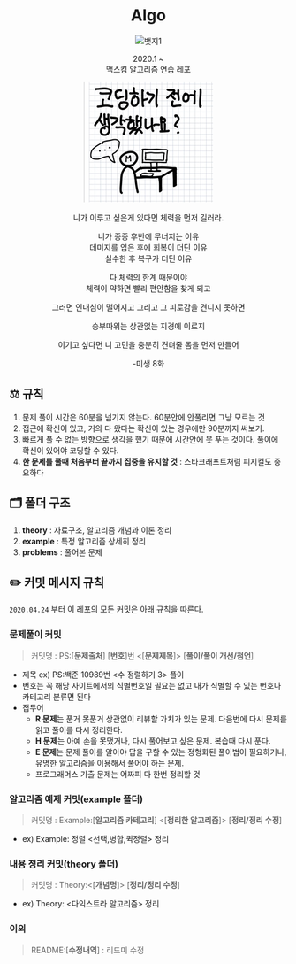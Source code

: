 <div align="center">

  # Algo

  ![뱃지1](https://img.shields.io/github/last-commit/maxkim-j/Algo?style=flat-square)

  2020.1 ~  
  맥스킴 알고리즘 연습 레포  

  ![생각햇니](./img.jpg)  

  니가 이루고 싶은게 있다면 체력을 먼저 길러라.

  니가 종종 후반에 무너지는 이유  
  데미지를 입은 후에 회복이 더딘 이유  
  실수한 후 복구가 더딘 이유  

  다 체력의 한계 때문이야  
  체력이 약하면 빨리 편안함을 찾게 되고  

  그러면 인내심이 떨어지고 그리고 그 피로감을 견디지 못하면  

  승부따위는 상관없는 지경에 이르지

  이기고 싶다면 니 고민을 충분히 견뎌줄 몸을 먼저 만들어  

  -미생 8화
</div>

## ⚖️ 규칙 

1. 문제 풀이 시간은 60분을 넘기지 않는다. 60분안에 안풀리면 그냥 모르는 것
2. 접근에 확신이 있고, 거의 다 왔다는 확신이 있는 경우에만 90분까지 써보기.
3. 빠르게 풀 수 없는 방향으로 생각을 했기 때문에 시간안에 못 푸는 것이다. 풀이에 확신이 있어야 코딩할 수 있다.
4. **한 문제를 풀때 처음부터 끝까지 집중을 유지할 것** : 스타크래프트처럼 피지컬도 중요하다
## 🗂 폴더 구조

1. **theory** : 자료구조, 알고리즘 개념과 이론 정리
2. **example** : 특정 알고리즘 상세히 정리
3. **problems** : 풀어본 문제

## ✏️ 커밋 메시지 규칙

`2020.04.24` 부터 이 레포의 모든 커밋은 아래 규칙을 따른다.  

### 문제풀이 커밋

> 커밋명 : PS:[**문제출처**] [**번호**]번 <[**문제제목**]> [**풀이/풀이 개선/첨언**]  

- 제목 ex) PS:백준 10989번 <수 정렬하기 3> 풀이
- 번호는 꼭 해당 사이트에서의 식별번호일 필요는 없고 내가 식별할 수 있는 번호나 카테고리 분류면 된다
- 접두어
  - **R 문제**는 푼거 못푼거 상관없이 리뷰할 가치가 있는 문제. 다음번에 다시 문제를 읽고 풀이를 다시 정리한다.
  - **H 문제**는 아예 손을 못댔거나, 다시 풀어보고 싶은 문제. 복습때 다시 푼다.
  - **E 문제**는 문제 풀이를 알아야 답을 구할 수 있는 정형화된 풀이법이 필요하거나, 유명한 알고리즘을 이용해서 풀어야 하는 문제.
  - 프로그래머스 기출 문제는 어짜피 다 한번 정리할 것 

### 알고리즘 예제 커밋(example 폴더)

> 커밋명 : Example:[**알고리즘 카테고리**] <[**정리한 알고리즘**]> [**정리/정리 수정**]  
- ex) Example: 정렬 <선택,병합,퀵정렬> 정리

### 내용 정리 커밋(theory 폴더)

> 커밋명 : Theory:<[**개념명**]> [**정리/정리 수정**]  
- ex) Theory: <다익스트라 알고리즘> 정리

### 이외

> README:[**수정내역**] : 리드미 수정
